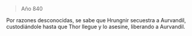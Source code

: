 > Año 840

Por razones desconocidas, se sabe que Hrungnir secuestra a Aurvandil, custodiándole hasta que Thor llegue y lo asesine, liberando a Aurvandil.